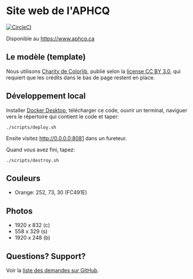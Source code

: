 Site web de l'APHCQ
=====

[![CircleCI](https://circleci.com/gh/aphcq-association/site-web.svg?style=svg)](https://circleci.com/gh/aphcq-association/site-web)

Disponible au https://www.aphcq.ca

Le modèle (template)
-----

Nous utilisons [Charity de Colorlib](https://colorlib.com/wp/template/the-charity/), publié selon la [license CC BY 3.0](https://creativecommons.org/licenses/by/3.0/deed.fr), qui requiert que les crédits dans le bas de page restent en place.

Développement local
-----

Installer [Docker Desktop](https://www.docker.com/products/docker-desktop), télécharger ce code, ouvrir un terminal, naviguer vers le répertoire qui contient le code et taper:

    ./scripts/deploy.sh

Ensite visitez http://0.0.0.0:8081 dans un fureteur.

Quand vous avez fini, tapez:

    ./scripts/destroy.sh

Couleurs
-----

* Orange: 252, 73, 30 (FC491E)

Photos
-----

* 1920 x 832 (c)
* 558 x 329 (s)
* 1920 x 248 (b)

Questions? Support?
-----

Voir la [liste des demandes sur GitHub](https://github.com/aphcq-association/site-web/issues).

